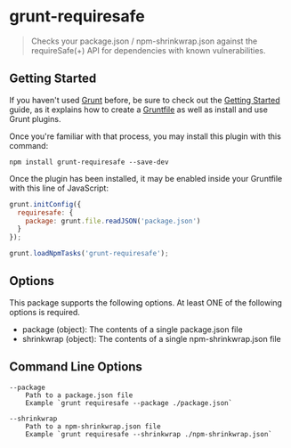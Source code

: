 # grunt-requiresafe
> Checks your package.json / npm-shrinkwrap.json against the requireSafe(+) API for dependencies with known vulnerabilities.


## Getting Started

If you haven't used [Grunt](http://gruntjs.com/) before, be sure to check out the [Getting Started](http://gruntjs.com/getting-started) guide, as it explains how to create a [Gruntfile](http://gruntjs.com/sample-gruntfile) as well as install and use Grunt plugins.

Once you're familiar with that process, you may install this plugin with this command:

```shell
npm install grunt-requiresafe --save-dev
```

Once the plugin has been installed, it may be enabled inside your Gruntfile with this line of JavaScript:

```js
grunt.initConfig({
  requiresafe: {
    package: grunt.file.readJSON('package.json')
  }
});

grunt.loadNpmTasks('grunt-requiresafe');
```

## Options
This package supports the following options. At least ONE of the following options is required.

- package (object): The contents of a single package.json file
- shrinkwrap (object): The contents of a single npm-shrinkwrap.json file

## Command Line Options

    --package
        Path to a package.json file
        Example `grunt requiresafe --package ./package.json`
        
    --shrinkwrap
        Path to a npm-shrinkwrap.json file
        Example `grunt requiresafe --shrinkwrap ./npm-shrinkwrap.json`



